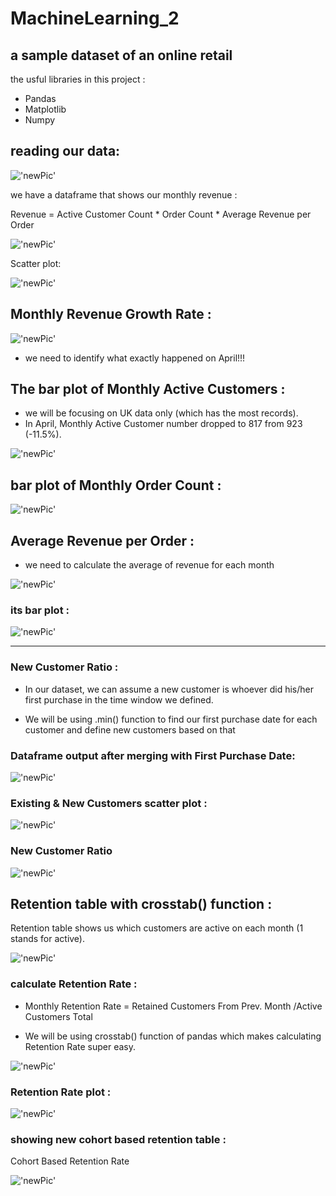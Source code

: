 # MachineLearning_2
## a sample dataset of an online retail

the usful libraries in this project :
- Pandas
- Matplotlib
- Numpy

## reading our data:

!['newPic'](imgs/pic1.png)

we have a dataframe that shows our monthly revenue :

Revenue = Active Customer Count * Order Count * Average Revenue per Order

!['newPic'](imgs/pic3.png)

Scatter plot:

!['newPic'](imgs/pic2.png)

## Monthly Revenue Growth Rate :

!['newPic'](imgs/MonRevRate.png)

- we need to identify what exactly happened on April!!!

## The bar plot of Monthly Active Customers :

- we will be focusing on UK data only (which has the most records).
- In April, Monthly Active Customer number dropped to 817 from 923 (-11.5%).

!['newPic'](imgs/pic4.png)

## bar plot of Monthly Order Count :

!['newPic'](imgs/Quantity.png)

## Average Revenue per Order :

- we need to calculate the average of revenue for each month

!['newPic'](imgs/averageRevenu.png)

### its bar plot :

!['newPic'](imgs/averagRevenuePlot.png)

---
### New Customer Ratio :
- In our dataset, we can assume a new customer is whoever did his/her first purchase in the time window we defined.

- We will be using .min() function to find our first purchase date for each customer and define new customers based on that


### Dataframe output after merging with First Purchase Date:

!['newPic'](imgs/theActiveCustomers.png)


### Existing & New Customers scatter plot :

!['newPic'](imgs/Existing&NewCustomers.png)

### New Customer Ratio

!['newPic'](imgs/NewCustomerRatio.png)

## Retention table with crosstab() function :

Retention table shows us which customers are active on each month (1 stands for active).

!['newPic'](imgs/1.png)

### calculate Retention Rate :

- Monthly Retention Rate = Retained Customers From Prev. Month /Active Customers Total

- We will be using crosstab() function of pandas which makes calculating Retention Rate super easy.



!['newPic'](imgs/2.png)

### Retention Rate plot :

!['newPic'](imgs/MonthlyRetentionRate.png)


### showing new cohort based retention table :

Cohort Based Retention Rate

!['newPic'](imgs/End.png)


